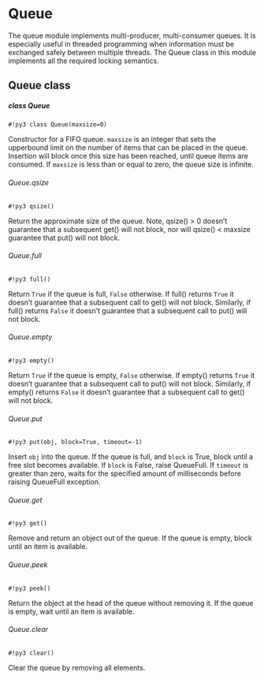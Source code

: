 # Queue

The queue module implements multi-producer, multi-consumer queues. It is especially useful in threaded programming when information must be exchanged safely between multiple threads. The Queue class in this module implements all the required locking semantics.

## Queue class

##### class Queue

```#!py3 class Queue(maxsize=0)```

Constructor for a FIFO queue.  ```maxsize``` is an integer that sets the upperbound
limit on the number of items that can be placed in the queue.  Insertion will
block once this size has been reached, until queue items are consumed.  If
```maxsize``` is less than or equal to zero, the queue size is infinite.

###### Queue.qsize

```#!py3 qsize()```

Return the approximate size of the queue.  Note, qsize() > 0 doesn’t
guarantee that a subsequent get() will not block, nor will qsize() < maxsize
guarantee that put() will not block.

###### Queue.full

```#!py3 full()```

Return `True` if the queue is full, `False` otherwise.  If full()
returns `True` it doesn’t guarantee that a subsequent call to get()
will not block.  Similarly, if full() returns `False` it doesn’t
guarantee that a subsequent call to put() will not block.

###### Queue.empty

```#!py3 empty()```

Return `True` if the queue is empty, `False` otherwise.  If empty()
returns `True` it doesn’t guarantee that a subsequent call to put()
will not block.  Similarly, if empty() returns `False` it doesn’t
guarantee that a subsequent call to get() will not block.

###### Queue.put

```#!py3 put(obj, block=True, timeout=-1)```

Insert ```obj``` into the queue. If the queue is full, and ```block``` is True, block until a free slot becomes available. If ```block``` is False, raise QueueFull.
If ```timeout``` is greater than zero, waits for the specified amount of milliseconds before raising QueueFull exception.

###### Queue.get

```#!py3 get()```

Remove and return an object out of the queue. If the queue is empty, block until an item is available.

###### Queue.peek

```#!py3 peek()```

Return the object at the head of the queue without removing it. If the queue is empty, wait until an item is available.

###### Queue.clear

```#!py3 clear()```

Clear the queue by removing all elements.
<!--stackedit_data:
eyJoaXN0b3J5IjpbMTc5NzI3OTgzM119
-->